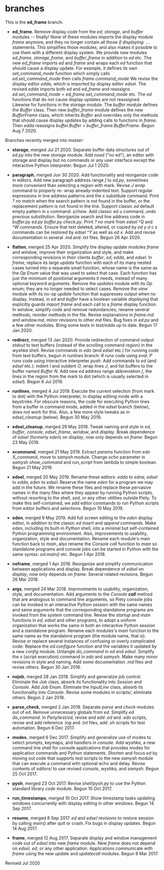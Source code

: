 
branches
========

This is the **ed_frame** branch.  

- **ed_frame**.  Remove display code from the *ed*, *storage*, and *buffer*
modules -- finally!  None of these modules imports the display module
*frame* anymore, and they no longer contain all those *if displaying: ...*
statements.  This simplifies those modules, and also makes it possible to
use them with a different display system. We provide  new modules
*ed_frame*, *storage_frame*, and *buffer_frame* in addition to *ed* etc.
The new *ed_frame* imports *ed* and *frame* and wraps each *ed* function
that should cause a display update.  For example, it defines its own
*set_command_mode* function which simply calls *ed.set_command_mode* then
calls *frame.command_mode*    We revise the display editor
*edda*, which is imported by display editor *edsel*.  The revised *edda*
imports both *ed* and *ed_frame*  and reassigns *ed.set_command_mode  =
ed_frame.set_command_mode* etc. The *ed* functions that do not cause
display updates are not reassigned. Likewise for functions in the
*storage* module.  The *buffer* module defines the *Buffer* class.  Then
new *buffer_frame* module defines the new  *BufferFrame* class, which
inherits *Buffer* and overrides only the methods that should cause display
updates by adding calls to functions in *frame*. Then *edda* reassigns
*buffer.Buffer = buffer_frame.BufferFrame*.  Begun Aug 7 2020.

Branches recently merged into *master*:

- **storage**, merged Jul 21 2020.  Separate buffer data structures out of
*ed.py* into  the new *storage* module.  Add *noed* ("no ed"), an editor
with storage and display but no commands or any user interface except the
interactive Python interpreter.  Begun Jul 1 2020.

- **paragraph**, merged Jun 30 2020.   Add functionality and reorganize
code in editors. Add new paragraph address range *]* to *ed.py*, sometimes
more convenient than selecting a region with mark. Revise *J* *wrap*
command to properly re- wrap already-indented text. Support regular
expressions in line address patterns and the *s* substitute command. Print
*? no match* when the search pattern is not found in the buffer, or the
replacement pattern is not found in the line.   Support classic *ed*
default empty pattern in *s* command: *s//new*.   Add classic ed *u*
command, undo previous substitution. Reorganize search and line address
code in *buffer.py* *ed.py* *buffer.py* *check.py*. Print *? no mark* from
*edsel* *^Q* and *^W* commands.  Ensure that text deleted, altered, or
copied by  *ed* *y* *d* *c* *s* commands can be restored by *edsel* *^Y*
as well as *ed* *x*. Add and revise documentation in several *.md* and
*.txt* files. Begun 26 Apr 2020.

- **flatten**, merged 25 Apr 2020.  Simplify the display update modules 
*frame* and *window*, improve their organization
and style, and make corresponding revisions in their clients *buffer*, *ed*, 
*edda*, and *edsel*.  In *frame*,  replace its large  *update* function 
with each of its many nested cases  turned into a  separate small 
function, whose name is the same as the *Op*  *Enum* value that was used 
to select that case.  Each function has just  the  minimum of positional 
arguments it needs,  instead of many optional  keyword  arguments.  Remove 
the *updates* module with its *Op* enum; they  are no longer needed to 
select cases.  Remove the *view* module with its  no-op *update* function 
that suppresses output when no display.  Instead, in *ed* and *buffer* 
have a boolean variable *displaying* that explicitly guards *import frame* 
and each call to a *frame* display function.  In *window*, simplify code 
and  remove redundancies, rename several methods, reorder methods in the 
file.  Revise  explanations in *frame.md* and *window.md*, minor revisions 
to other *md* files.  Bug fixes in *ed.py* and a few other modules.  Bring some
tests in *test/edda* up to date.  Begun 17 Jan 2020.

- **redirect**, merged 13 Jan 2020.  Provide redirection of command output
*stdout* to text buffers (instead of the scrolling command region) in the
*wyshka* shell. Revise commands in *edo* (and *edsel* etc.) for running
code from text buffers, begun in *runlines* branch: *R* runs code using
*eval*, *P* runs code using interactive interpreter *push*. Add commands
to *ed* (and *edsel* etc.): indent *I* and outdent *O*,  wrap lines *J*,
and list buffers to the buffer named *Buffer* *N*. Add new *ed* address
range abbreviation *[*, the lines in the region from the mark to dot
(which is usually selected in *edsel*). Begun 6 Jul 2019.

- **runlines**, merged 4 Jul 2019.  Execute the current selection
(from mark to dot) with the Python interpreter, in display editing mode with
a keystroke.  For obscure reasons, the code for executing Python lines from a
buffer in command mode, added in the *edsel* branch (below), does not work for
this.  Also, a few more style tweaks as in *edsel_cleanup* (below).
Begun 30 May 2019.

- **edsel_cleanup**, merged 29 May 2019.  Tweak naming and style in
*ed*, *buffer*, *console*, *edsel*, *frame*, *window*, and *display*.
Break dependence of *edsel* (formerly *eden*) on *display*, now only depends
on *frame*. Begun 23 May 2019.

- **xcommand**, merged 21 May 2019.  Extract *params* function from *edo* *X_command*,
move to *samysh* module.   Change *echo* parameter in *samysh* *show_command* and *run_script*
from lambda to simple boolean.  Begun 21 May 2019.

- **edsel**, merged 20 May 2019.  Rename these editors: *edda* to *edna*, *edsel* to *edda*,
*eden* to *edsel*.   Reserve the name *eden* for a program we may add in the future.
We rename these files and replace these pervasive names in the many files
where they appear by running Python scripts, without resorting to
the shell, *sed*, or any other utilities outside Piety.  To make this self-contained,
we add editor commands to run Python scripts from editor buffers and selections.
Begun 10 May 2019.

- **eden**, merged 9 May 2019.  Add full screen editing to the *eden*
display editor, in addition to the classic *ed* *insert* and *append*
commands.  Make *eden*, including its built-in Python shell, into a
minimal but self-contained Python programming environment.  Also,
improvements to usability, organization, style and documentation.
Rename each module's main function back to *main*, also rename the
*Console* *call* function to *main* so standalone programs and console
jobs can be started in Python with the same syntax: *ed.main()* etc.
Begun 1 Apr 2018.

- **noframe**, merged 1 Apr 2018.  Reorganize and simplify
communication between applications and display.  Break dependence of
*edsel* on *display*, now only depends on *frame*.  Several related
revisions.  Begun 26 Mar 2018.

- **args**, merged 24 Mar 2018.  Improvements to usability,
organization, style, and documentation.  Add arguments to the
*Console* *__call__* method that are analogous to command line
arguments, so Piety console jobs can be invoked in an interactive
Python session with the same names and same arguments that the
corresponding standalone programs are invoked from the system command
line.  Revise the *startup* and *main* functions in *ed*, *edsel* and
other programs, to adopt a uniform organization that works the same in
both an interactive Python session and a standalone program.  Rename
each modules's *main* function to the same name as the standalone
program (the module name, that is).  Revise or replace several
instances of confusing or overly complicated code: Replace the
*ed.configure* function and the variables it updated by a new *config*
module.  Untangle *do_command* in *ed* and *edsel*.  Simplify the *x*
(script execution) command in *edo* and *samysh*.  Make many minor
revisions in style and naming.  Add some documentation *.md* files and
revise others.  Begun 30 Jan 2018.

- **nojob**, merged 28 Jan 2018.  Simplify and generalize job control.
Eliminate the *Job* class, absorb its functionality into *Session* and
*Console*.  Add *Job* Enum.  Eliminate the *InputLine* class, absorb its
functionality into *Console*.  Revise some modules in *scripts/*,
eliminate others.  Begun 2 Jan 2018.

- **parse_check**, merged 2 Jan 2018.  Separate *parse* and *check*
modules out of *ed*.  Remove unnecessary globals from *ed*.  Simplify
*ed* *do_command*.  In *Piety/test/ed*, revise and add *.ed* and
*.edo* scripts, revise and add reference *.log* and *.txt* files, add
*.sh* scripts for test automation.  Begun 6 Dec 2017.

- **modes**, merged 6 Dec 2017.  Simplify and generalize use of modes to
select prompts, keymaps, and handlers in *console*.  Add *wyshka*, a
new command line shell for console applications that provides modes
for application commands and Python statements.  Shorten and focus
*ed* by moving out code that supports test scripts to the new *samysh*
module that can execute a command with optional echo and delay.
Revise contents of *editors/* to use revised *console*, *wyshka*, and
*samysh*.  Begun 25 Oct 2017.

- **pysh**, merged 23 Oct 2017.  Revise *shell/pysh.py* to use the Python
standard library *code* module.  Begun 10 Oct 2017.

- **run_timestamps**, merged 10 Oct 2017.  Show timestamp tasks updating
windows concurrently with display editing in other windows.  Begun 14
Sep 2017.

- **resume**, merged 8 Sep 2017. *ed* and *edsel* revisions to restore
    session by calling *main()* after quit or crash.  Fix bugs in
    display updates.  Begun 14 Aug 2017.

- **frame**, merged 12 Aug 2017. Separate display and window
    management code out of *edsel* into new *frame* module.  New
    *frame* does not depend on *edsel*, *ed*, or any other
    application.  Applications communicate with *frame* using the new
    *update* and *updatecall* modules.  Begun 8 Mar 2017.

Revised Jul 2020

